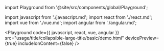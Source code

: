 import Playground from '@site/src/components/global/Playground';

import javascript from './javascript.md';
import react from './react.md';
import vue from './vue.md';
import angular from './angular.md';

<Playground
  code={{ javascript, react, vue, angular }}
  src="usage/title/collapsible-large-title/basic/demo.html"
  devicePreview={true}
  includeIonContent={false}
/>
